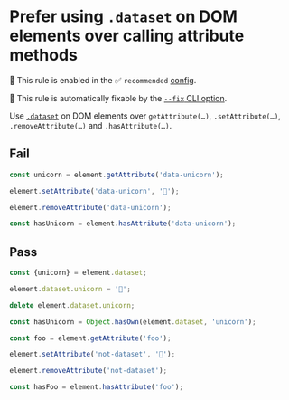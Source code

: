 # Prefer using `.dataset` on DOM elements over calling attribute methods

💼 This rule is enabled in the ✅ `recommended` [config](https://github.com/sindresorhus/eslint-plugin-unicorn#recommended-config).

🔧 This rule is automatically fixable by the [`--fix` CLI option](https://eslint.org/docs/latest/user-guide/command-line-interface#--fix).

<!-- end auto-generated rule header -->
<!-- Do not manually modify this header. Run: `npm run fix:eslint-docs` -->

Use [`.dataset`](https://developer.mozilla.org/en-US/docs/Web/API/HTMLElement/dataset) on DOM elements over `getAttribute(…)`, `.setAttribute(…)`, `.removeAttribute(…)` and `.hasAttribute(…)`.

## Fail

```js
const unicorn = element.getAttribute('data-unicorn');
```

```js
element.setAttribute('data-unicorn', '🦄');
```

```js
element.removeAttribute('data-unicorn');
```

```js
const hasUnicorn = element.hasAttribute('data-unicorn');
```

## Pass

```js
const {unicorn} = element.dataset;
```

```js
element.dataset.unicorn = '🦄';
```

```js
delete element.dataset.unicorn;
```

```js
const hasUnicorn = Object.hasOwn(element.dataset, 'unicorn');
```

```js
const foo = element.getAttribute('foo');
```

```js
element.setAttribute('not-dataset', '🦄');
```

```js
element.removeAttribute('not-dataset');
```

```js
const hasFoo = element.hasAttribute('foo');
```
